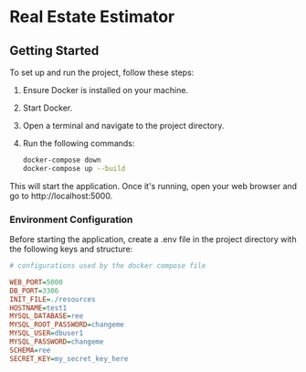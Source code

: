 # Real Estate Estimator


## Getting Started

To set up and run the project, follow these steps:

1. Ensure Docker is installed on your machine.
2. Start Docker.
3. Open a terminal and navigate to the project directory.
4. Run the following commands:

   ```bash
   docker-compose down
   docker-compose up --build
This will start the application. Once it's running, open your web browser and go to http://localhost:5000.

### Environment Configuration
Before starting the application, create a .env file in the project directory with the following keys and structure:

```ini
# configurations used by the docker compose file

WEB_PORT=5000
DB_PORT=3306
INIT_FILE=./resources
HOSTNAME=test1
MYSQL_DATABASE=ree
MYSQL_ROOT_PASSWORD=changeme
MYSQL_USER=dbuser1
MYSQL_PASSWORD=changeme
SCHEMA=ree
SECRET_KEY=my_secret_key_here
```
